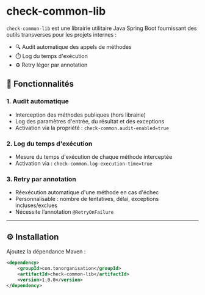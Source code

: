 # check-common-lib

`check-common-lib` est une librairie utilitaire Java Spring Boot fournissant des outils transverses pour les projets internes :

- 🔍 Audit automatique des appels de méthodes
- ⏱️ Log du temps d'exécution
- ♻️ Retry léger par annotation

## 🧩 Fonctionnalités

### 1. Audit automatique

- Interception des méthodes publiques (hors librairie)
- Log des paramètres d'entrée, du résultat et des exceptions
- Activation via la propriété : `check-common.audit-enabled=true`

### 2. Log du temps d'exécution

- Mesure du temps d'exécution de chaque méthode interceptée
- Activation via : `check-common.log-execution-time=true`

### 3. Retry par annotation

- Réexécution automatique d'une méthode en cas d'échec
- Personnalisable : nombre de tentatives, délai, exceptions incluses/exclues
- Nécessite l’annotation `@RetryOnFailure`

---

## ⚙️ Installation

Ajoutez la dépendance Maven :

```xml
<dependency>
    <groupId>com.tonorganisation</groupId>
    <artifactId>check-common-lib</artifactId>
    <version>1.0.0</version>
</dependency>
```
